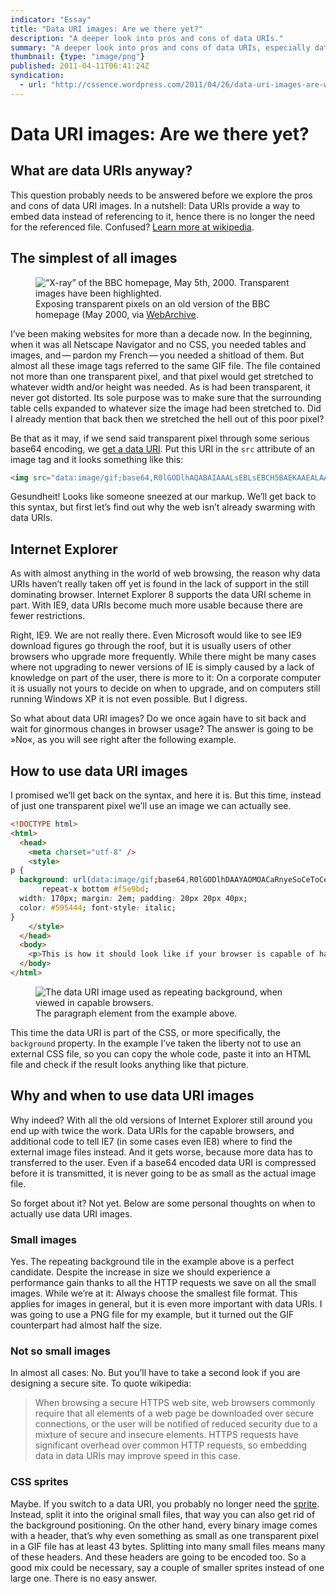 ```yaml
---
indicator: "Essay"
title: "Data URI images: Are we there yet?"
description: "A deeper look into pros and cons of data URIs."
summary: "A deeper look into pros and cons of data URIs, especially data URI images. One size fits all, or not useful at all?"
thumbnail: {type: "image/png"}
published: 2011-04-11T06:41:24Z
syndication:
  - url: "http://cssence.wordpress.com/2011/04/26/data-uri-images-are-we-there-yet/"
---
```


# Data URI images: Are we there yet?

## What are data URIs anyway?

This question probably needs to be answered before we explore the pros and cons of data URI images. In a nutshell: Data URIs provide a way to embed data instead of referencing to it, hence there is no longer the need for the referenced file. Confused? [Learn more at wikipedia](http://en.wikipedia.org/wiki/Data_URI_scheme).

## The simplest of all images

<figure class="portrait"><img src="/2011/data-uri-images-are-we-there-yet.bbc-homepage-may-2000-with-clearpixel.png" alt="“X-ray” of the BBC homepage, May 5th, 2000. Transparent images have been highlighted."><figcaption>Exposing transparent pixels on an old version of the BBC homepage (May 2000, via <a href="http://web.archive.org">WebArchive</a>.</figcaption></figure>

I’ve been making websites for more than a decade now. In the beginning, when it was all Netscape Navigator and no CSS, you needed tables and images, and&thinsp;—&thinsp;pardon my French&thinsp;—&thinsp;you needed a shitload of them. But almost all these image tags referred to the same GIF file. The file contained not more than one transparent pixel, and that pixel would get stretched to whatever width and/or height was needed. As is had been transparent, it never got distorted. Its sole purpose was to make sure that the surrounding table cells expanded to whatever size the image had been stretched to. Did I already mention that back then we stretched the hell out of this poor pixel?

Be that as it may, if we send said transparent pixel through some serious base64 encoding, we [get a data URI](http://www.sveinbjorn.org/dataurlmaker). Put this URI in the <code>src</code> attribute of an image tag and it looks something like this:

```html
<img src="data:image/gif;base64,R0lGODlhAQABAIAAALsEBLsEBCH5BAEKAAEALAAAAAABAAEAAAICTAEAOw==" />
```

<span lang="de">Gesundheit!</span> Looks like someone sneezed at our markup. We’ll get back to this syntax, but first let’s find out why the web isn’t already swarming with data URIs.

## Internet Explorer

As with almost anything in the world of web browsing, the reason why data URIs haven’t really taken off yet is found in the lack of support in the still dominating browser. Internet Explorer&nbsp;8 supports the data URI scheme in part. With IE9, data URIs become much more usable because there are fewer restrictions.

Right, IE9. We are not really there. Even Microsoft would like to see IE9 download figures go through the roof, but it is usually users of other browsers who upgrade more frequently. While there might be many cases where not upgrading to newer versions of IE is simply caused by a lack of knowledge on part of the user, there is more to it: On a corporate computer it is usually not yours to decide on when to upgrade, and on computers still running Windows XP it is not even possible. But I digress.

So what about data URI images? Do we once again have to sit back and wait for ginormous changes in browser usage? The answer is going to be »No«, as you will see right after the following example.

## How to use data URI images

I promised we’ll get back on the syntax, and here it is. But this time, instead of just one transparent pixel we’ll use an image we can actually see.

```html
<!DOCTYPE html>
<html>
  <head>
    <meta charset="utf-8" />
    <style>
p {
  background: url(data:image/gif;base64,R0lGODlhDAAYAOMOACaRnyeSoCeToCeToSeVoyiWpCynti+xwTCzwzK9zjbM3jfO4TjQ4zjR4////////yH5BAEKAA8ALAAAAAAMABgAAAQp8MlJ62OALPuMKESAVEdhmkIiKcPpFkDTvu5M33iu73zv/8CgcEgcRgAAOw==)
       repeat-x bottom #f5e9bd;
  width: 170px; margin: 2em; padding: 20px 20px 40px;
  color: #595444; font-style: italic;
}
    </style>
  </head>
  <body>
    <p>This is how it should look like if your browser is capable of handling data URI images.</p>
  </body>
</html>
```

<figure><img src="/2011/data-uri-images-are-we-there-yet.background-demo.png" alt="The data URI image used as repeating background, when viewed in capable browsers."><figcaption>The paragraph element from the example above.</figcaption></figure>

This time the data URI is part of the CSS, or more specifically, the `background` property. In the example I’ve taken the liberty not to use an external CSS file, so you can copy the whole code, paste it into an HTML file and check if the result looks anything like that picture.

## Why and when to use data URI images

Why indeed? With all the old versions of Internet Explorer still around you end up with twice the work. Data URIs for the capable browsers, and additional code to tell IE7 (in some cases even IE8) where to find the external image files instead. And it gets worse, because more data has to transferred to the user. Even if a base64 encoded data URI is compressed before it is transmitted, it is never going to be as small as the actual image file.

So forget about it? Not yet. Below are some personal thoughts on when to actually use data URI images.

### Small images

Yes. The repeating background tile in the example above is a perfect candidate. Despite the increase in size we should experience a performance gain thanks to all the HTTP requests we save on all the small images. While we’re at it: Always choose the smallest file format. This applies for images in general, but it is even more important with data URIs. I was going to use a PNG file for my example, but it turned out the GIF counterpart had almost half the size.

### Not so small images

In almost all cases: No. But you’ll have to take a second look if you are designing a secure site. To quote wikipedia:

> When browsing a secure HTTPS web site, web browsers commonly require that all elements of a web page be downloaded over secure connections, or the user will be notified of reduced security due to a mixture of secure and insecure elements. HTTPS requests have significant overhead over common HTTP requests, so embedding data in data URIs may improve speed in this case.

### CSS sprites

Maybe. If you switch to a data URI, you probably no longer need the [sprite](http://www.google.com/images/nav_logo65.png). Instead, split it into the original small files, that way you can also get rid of the background positioning. On the other hand, every binary image comes with a header, that’s why even something as small as one transparent pixel in a GIF file has at least 43 bytes. Splitting into many small files means many of these headers. And these headers are going to be encoded too. So a good mix could be necessary, say a couple of smaller sprites instead of one large one. There is no easy answer.
